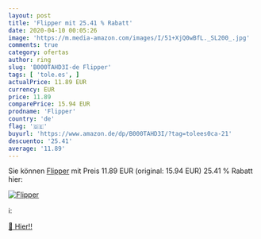 ```yaml
---
layout: post
title: 'Flipper mit 25.41 % Rabatt'
date: 2020-04-10 00:05:26
image: 'https://m.media-amazon.com/images/I/51+XjQ0wBfL._SL200_.jpg'
comments: true
category: ofertas
author: ring
slug: 'B000TAHD3I-de Flipper'
tags: [ 'tole.es', ]
actualPrice: 11.89 EUR
currency: EUR
price: 11.89
comparePrice: 15.94 EUR
prodname: 'Flipper'
country: 'de'
flag: '🇩🇪'
buyurl: 'https://www.amazon.de/dp/B000TAHD3I/?tag=tolees0ca-21'
descuento: '25.41'
average: '11.89'
---
```


Sie können [Flipper](https://www.amazon.de/dp/B000TAHD3I/?tag=tolees0ca-21) mit Preis 11.89 EUR (original: 15.94 EUR) 25.41 % Rabatt hier:

[![Flipper](https://m.media-amazon.com/images/I/51+XjQ0wBfL._SL200_.jpg)](https://www.amazon.de/dp/B000TAHD3I/?tag=tolees0ca-21)

ℹ️:


[🛒 Hier!!](https://www.amazon.de/dp/B000TAHD3I/?tag=tolees0ca-21)
